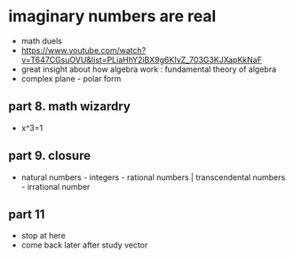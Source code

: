 # imaginary numbers are real
* math duels
* https://www.youtube.com/watch?v=T647CGsuOVU&list=PLiaHhY2iBX9g6KIvZ_703G3KJXapKkNaF
* great insight about how algebra work : fundamental theory of algebra
* complex plane - polar form

## part 8. math wizardry
* x^3=1

## part 9. closure
- natural numbers - integers - rational numbers | transcendental numbers - irrational number

## part 11
- stop at here
- come back later after study vector

